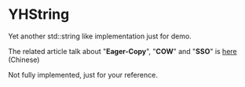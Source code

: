 # YHString
Yet another std::string like implementation just for demo.

The related article talk about "**Eager-Copy**", "**COW**" and "**SSO**" is [here](https://yhspy.com/2020/05/24/C-%E5%AD%97%E7%AC%A6%E4%B8%B2%E6%8B%B7%E8%B4%9D%E4%BC%98%E5%8C%96%E7%AD%96%E7%95%A5%EF%BC%9AEager-Copy%E3%80%81SSO-%E4%B8%8E-COW/) (Chinese)

Not fully implemented, just for your reference.